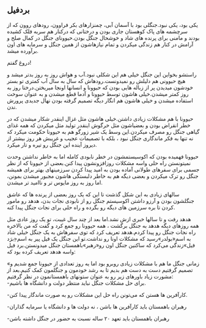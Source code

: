 ## **بردفیل**

یکی بود، یکی نبود.جنگلی بود با آسمان آبی، چمنزارهای بکر فراوون، رودهای روون که از سرچشمه های پاک کوهستان جاری بودن و درختانی که درکنار هم سربه فلک کشیده بودند و مامنی برای پرنده های شاد و خوشحال جنگل بودن.حیوونای جنگل در کمال صلح و آرامش در کنار هم زندگی میکردن و تمام نیازهاشون از همین جنگل و سرمایه های اون برآورده میشد.

دروغ گفتم!

راستشو بخواین این جنگل خیلی هم این شکلی نبود.آب و هواش روز به روز بدتر میشد و هیچ حیوونی هم دلیلش رو نمیدونست.رودهاش که سال به سال آب کمتری تو بستر خودشون میدیدن پر از زباله هایی بودن که حیوونا و انسانها اونجا میریختن.درختا روز به روز کمتر میشدن.خیلی هاشون توسط حیوونا و آدما قطع میشدن و به عنوان سوخت استفاده میشدن و خیلی هاشون هم انگار دیگه تصمیم گرفته بودن نهال جدیدی پرورش ندن.

حیوونا با هم مشکلات زیادی داشتن.خیلی هاشون مثل غزال اینقدر شکار میشدن که در خطر انقراض بودن و بعضیاشون مثل خرگوش اینقدر تولید مثل میکردن که همه غذای گیاهی جنگل رو مصرف میکردن.این وسط یک شیر زورگو هم به حیوونا حکومت میکرد که نه تنها به فکر ماندگاری جنگل نبود ، بلکه با تصمیمات عجیب و غریبش هر روز بیشتر از دیروز آینده این جنگل رو تیره و تار میکرد.

حیوونا فهمیده بودن که اکوسیستمشون در خطر نابودی کامله اما به خاطر نداشتن وحدت نمیتونستن راه حلی واسه مشکلات روزافزونشون پیدا کنن.بعضی از حیوونا که از نظر جسمی برای سفرهای طولانی آماده بودن به امید پیدا کردن سرزمینهای بهتر برای همیشه جنگل رو ترک میکردن و بعضی دیگه هم به خاطر دلبستگی هاشون مجبور میشدن بمونن، اما روز به روز مایوس تر و ناامید تر میشدن.

سالهای زیادی به این شکل گذشت تا این که یک روز بعضی از پرنده ها که عاشق جنگلشون بودن و آرزو داشتن اکوسیستم جنگل رو از نابودی نجات بدن، هدهد رو مامور کردن تا بره سرزمین های دیگه رو بگرده و راه حلی برای نجات جنگل پیدا کنه.

هدهد رفت و تا سالها خبری ازش نشد.اما بعد از چند سال غیبت، تو یک روز عادی مثل همه روزهای دیگه هدهد به جنگل برگشت ، همه حیوونا رو جمع کرد و گفت که من بالاخره راه نجات جنگل رو پیدا کردم.هدهد تعریف کرد که توی سفرهاش به یک جنگل خیلی شاد به اسم«بولدر»رسید که مشکلات اونا رو نداشت.تو این جنگل یک فیل پیر به اسم«ِبرَد فیل»زندگی می‌کرد که ساکنین جنگل اون رو«رهبر»باهمستان جنگل میدونستن.برد فیل واسه هدهد تعریف کرده بود که:

«زمانی جنگل ما هم با مشکلات زیادی روبرو بود اما یه روز تعدادی از حیوونا جمع شدیم و تصمیم گرفتیم دست به دست هم بدیم تا به رشد خودمون و جنگلمون کمک کنیم.بعد از مشورت زیاد باورهای زیر رو به عنوان ستونهای باهمستانمون در نظر گرفتیم:  
 -برای حل مشکلات جنگل نباید منتظر دولت و دانشگاه ها باشیم.

-کارآفرین ها هستن که می‌تونن راه حل این مشکلات رو به صورت ماندگار پیدا کنن.

-رهبران باهمستان باید کارآفرین ها باشن ، نه دولت ها و دانشگاه یا سرمایه گذاران

-رهبران باهمستان باید تعهد ۲۰ ساله نسبت به حضور در جنگل داشته باشن

 


